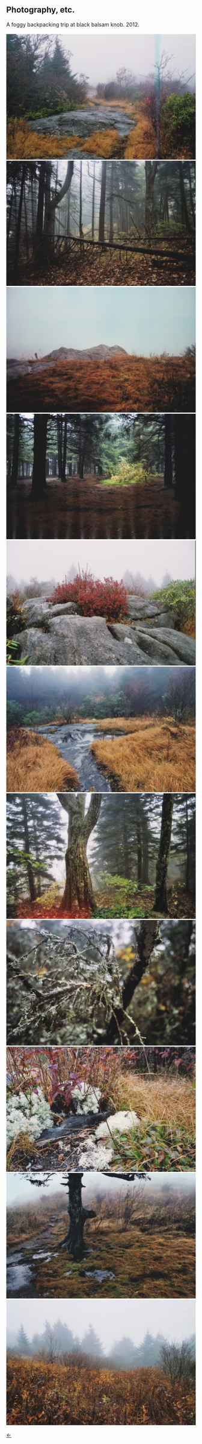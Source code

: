 ## Photography, etc.<br/>
A foggy backpacking trip at black balsam knob. 2012.<br/>
<br/>
<img src="./images/blackbalsam-2.jpg">
<img src="./images/blackbalsam-10.jpg">
<img src="./images/blackbalsam-4.jpg">
<img src="./images/blackbalsam-3.jpg">
<img src="./images/blackbalsam-1.jpg">
<img src="./images/blackbalsam-6.jpg">
<img src="./images/blackbalsam-7.jpg">
<img src="./images/blackbalsam-11.jpg">
<img src="./images/blackbalsam-9.jpg">
<img src="./images/blackbalsam-5.jpg">
<img src="./images/blackbalsam-8.jpg">

[&#8592;](./art)
